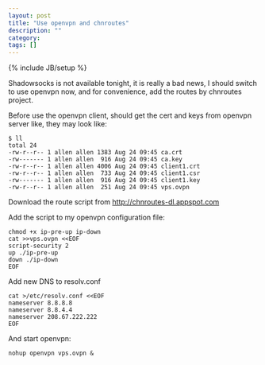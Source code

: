 ```yaml
---
layout: post
title: "Use openvpn and chnroutes"
description: ""
category: 
tags: []
---
```

{% include JB/setup %}


Shadowsocks is not available tonight, it is really a bad news, I should switch
to use openvpn now, and for convenience, add the routes by chnroutes project.

Before use the openvpn client, should get the cert and keys from openvpn server
like, they may look like:

	$ ll
	total 24
	-rw-r--r-- 1 allen allen 1383 Aug 24 09:45 ca.crt
	-rw------- 1 allen allen  916 Aug 24 09:45 ca.key
	-rw-r--r-- 1 allen allen 4006 Aug 24 09:45 client1.crt
	-rw-r--r-- 1 allen allen  733 Aug 24 09:45 client1.csr
	-rw------- 1 allen allen  916 Aug 24 09:45 client1.key
	-rw-r--r-- 1 allen allen  251 Aug 24 09:45 vps.ovpn

Download the route script from <http://chnroutes-dl.appspot.com>

Add the script to my openvpn configuration file:

	chmod +x ip-pre-up ip-down
	cat >>vps.ovpn <<EOF
	script-security 2
	up ./ip-pre-up
	down ./ip-down
	EOF

Add new DNS to resolv.conf

	cat >/etc/resolv.conf <<EOF
	nameserver 8.8.8.8
	nameserver 8.8.4.4
	nameserver 208.67.222.222
	EOF

And start openvpn:

	nohup openvpn vps.ovpn &
